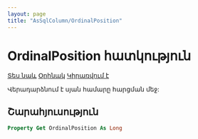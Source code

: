 ```yaml
---
layout: page
title: "AsSqlColumn/OrdinalPosition"
---
```



# OrdinalPosition հատկություն

[Տես նաև](../AsSqlColumn.md) [Օրինակ](../../Examples/AsSqlColumn.md) [Կիրառվում է](../AsSqlColumn.md)

 Վերադարձնում է սյան համարը հարցման մեջ:

## Շարահյուսություն

``` vb
Property Get OrdinalPosition As Long
```